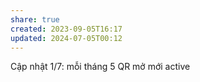 ```yaml
---
share: true
created: 2023-09-05T16:17
updated: 2024-07-05T00:12
---
```

Cập nhật 1/7: mỗi tháng 5 QR mở mới active
